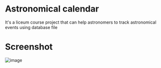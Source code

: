 # Astronomical calendar
It's a liceum course project that can help astronomers to track astronomical events using database file

# Screenshot
![image](https://github.com/jerwr1ght/astro-calendar/assets/80575129/da34e50e-b87b-4153-a963-c3a7cf5ab793)

